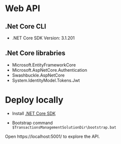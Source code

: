 # Web API
## .Net Core CLI
* .NET Core SDK Version: 3.1.201

## .Net Core librabries
* Microsoft.EntityFrameworkCore
* Microsoft.AspNetCore.Authentication
* Swashbuckle.AspNetCore
* System.IdentityModel.Tokens.Jwt

# Deploy locally
* Install [.NET Core SDK](https://dotnet.microsoft.com/download/dotnet)

* Bootstrap command `$TransactionsManagementSolutionDir\bootstrap.bat`

Open https://localhost:5001/ to explore the API.

